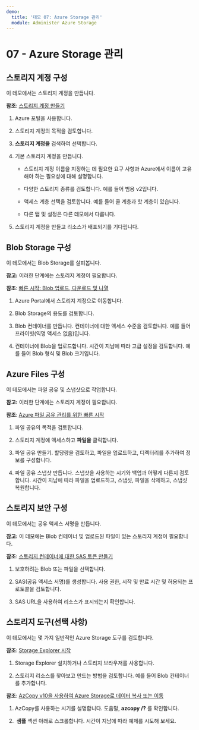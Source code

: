 ```yaml
---
demo:
  title: '데모 07: Azure Storage 관리'
  module: Administer Azure Storage
---
```



# 07 - Azure Storage 관리

## 스토리지 계정 구성

이 데모에서는 스토리지 계정을 만듭니다.

**참조**: [스토리지 계정 만들기](https://docs.microsoft.com/azure/storage/common/storage-account-create?tabs=azure-portal)

1. Azure 포털을 사용합니다.

1. 스토리지 계정의 목적을 검토합니다. 
   
1. **스토리지 계정을** 검색하여 선택합니다. 
 
1. 기본 스토리지 계정을 만듭니다. 

    - 스토리지 계정 이름을 지정하는 데 필요한 요구 사항과 Azure에서 이름이 고유해야 하는 필요성에 대해 설명합니다. 

    - 다양한 스토리지 종류를 검토합니다. 예를 들어 범용 v2입니다. 

    - 액세스 계층 선택을 검토합니다. 예를 들어 쿨 계층과 핫 계층이 있습니다. 

    - 다른 탭 및 설정은 다른 데모에서 다룹니다. 

1. 스토리지 계정을 만들고 리소스가 배포되기를 기다립니다. 


## Blob Storage 구성

이 데모에서는 Blob Storage를 살펴봅니다.

**참고:** 이러한 단계에는 스토리지 계정이 필요합니다.

**참조**: [빠른 시작: Blob 업로드, 다운로드 및 나열](https://docs.microsoft.com/azure/storage/blobs/storage-quickstart-blobs-portal)

1. Azure Portal에서 스토리지 계정으로 이동합니다.

1. Blob Storage의 용도를 검토합니다. 

1. Blob 컨테이너를 만듭니다. 컨테이너에 대한 액세스 수준을 검토합니다. 예를 들어 프라이빗(익명 액세스 없음)입니다. 

1. 컨테이너에 Blob을 업로드합니다. 시간이 지남에 따라 고급 설정을 검토합니다. 예를 들어 Blob 형식 및 Blob 크기입니다. 

## Azure Files 구성 

이 데모에서는 파일 공유 및 스냅샷으로 작업합니다.

**참고:** 이러한 단계에는 스토리지 계정이 필요합니다.

**참조**: [Azure 파일 공유 관리를 위한 빠른 시작](https://docs.microsoft.com/azure/storage/files/storage-how-to-use-files-portal?tabs=azure-portal)

1. 파일 공유의 목적을 검토합니다. 

1. 스토리지 계정에 액세스하고 **파일을** 클릭합니다.

1. 파일 공유 만들기. 할당량을 검토하고, 파일을 업로드하고, 디렉터리를 추가하여 정보를 구성합니다. 

1. 파일 공유 스냅샷 만듭니다. 스냅샷을 사용하는 시기와 백업과 어떻게 다른지 검토합니다. 시간이 지남에 따라 파일을 업로드하고, 스냅샷, 파일을 삭제하고, 스냅샷 복원합니다. 


## 스토리지 보안 구성

이 데모에서는 공유 액세스 서명을 만듭니다.

**참고:** 이 데모에는 Blob 컨테이너 및 업로드된 파일이 있는 스토리지 계정이 필요합니다.

**참조**: [스토리지 컨테이너에 대한 SAS 토큰 만들기](https://learn.microsoft.com/azure/applied-ai-services/form-recognizer/create-sas-tokens?source=recommendations&view=form-recog-3.0.0)

1. 보호하려는 Blob 또는 파일을 선택합니다. 

1. SAS(공유 액세스 서명)를 생성합니다. 사용 권한, 시작 및 만료 시간 및 허용되는 프로토콜을 검토합니다.

1. SAS URL을 사용하여 리소스가 표시되는지 확인합니다. 


## 스토리지 도구(선택 사항)

이 데모에서는 몇 가지 일반적인 Azure Storage 도구를 검토합니다. 

**참조**: [Storage Explorer 시작](https://docs.microsoft.com/azure/vs-azure-tools-storage-manage-with-storage-explorer?tabs=windows)

1. Storage Explorer 설치하거나 스토리지 브라우저를 사용합니다.

1. 스토리지 리소스를 찾아보고 만드는 방법을 검토합니다. 예를 들어 Blob 컨테이너를 추가합니다. 

**참조**: [AzCopy v10을 사용하여 Azure Storage로 데이터 복사 또는 이동](https://docs.microsoft.com/azure/storage/common/storage-use-azcopy-v10?toc=/azure/storage/files/toc.json)

1. AzCopy를 사용하는 시기를 설명합니다. 도움말, **azcopy /?** 를 확인합니다.

1.  **샘플** 섹션 아래로 스크롤합니다. 시간이 지남에 따라 예제를 시도해 보세요. 
    



